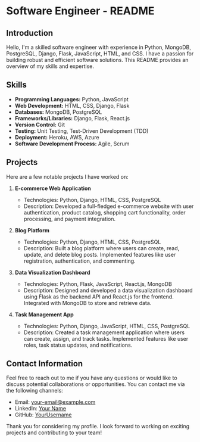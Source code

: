 # Software Engineer - README

## Introduction
Hello, I'm a skilled software engineer with experience in Python, MongoDB, PostgreSQL, Django, Flask, JavaScript, HTML, and CSS. I have a passion for building robust and efficient software solutions. This README provides an overview of my skills and expertise.

## Skills
- **Programming Languages:** Python, JavaScript
- **Web Development:** HTML, CSS, Django, Flask
- **Databases:** MongoDB, PostgreSQL
- **Frameworks/Libraries:** Django, Flask, React.js
- **Version Control:** Git
- **Testing:** Unit Testing, Test-Driven Development (TDD)
- **Deployment:** Heroku, AWS, Azure
- **Software Development Process:** Agile, Scrum

## Projects
Here are a few notable projects I have worked on:

1. **E-commerce Web Application**
   - Technologies: Python, Django, HTML, CSS, PostgreSQL
   - Description: Developed a full-fledged e-commerce website with user authentication, product catalog, shopping cart functionality, order processing, and payment integration.

2. **Blog Platform**
   - Technologies: Python, Django, HTML, CSS, PostgreSQL
   - Description: Built a blog platform where users can create, read, update, and delete blog posts. Implemented features like user registration, authentication, and commenting.

3. **Data Visualization Dashboard**
   - Technologies: Python, Flask, JavaScript, React.js, MongoDB
   - Description: Designed and developed a data visualization dashboard using Flask as the backend API and React.js for the frontend. Integrated with MongoDB to store and retrieve data.

4. **Task Management App**
   - Technologies: Python, Django, JavaScript, HTML, CSS, PostgreSQL
   - Description: Created a task management application where users can create, assign, and track tasks. Implemented features like user roles, task status updates, and notifications.

## Contact Information
Feel free to reach out to me if you have any questions or would like to discuss potential collaborations or opportunities. You can contact me via the following channels:

- Email: [your-email@example.com](mailto:khasarou@gmail.com)
- LinkedIn: [Your Name](https://www.linkedin.com/in/mustapha-belkassem-9b04b116b)
- GitHub: [YourUsername](https://github.com/developython14)

Thank you for considering my profile. I look forward to working on exciting projects and contributing to your team!
